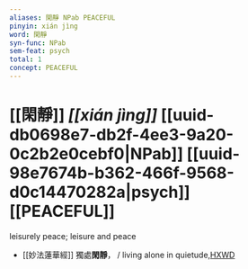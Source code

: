 ```yaml
---
aliases: 閑靜 NPab PEACEFUL
pinyin: xián jìng
word: 閑靜
syn-func: NPab
sem-feat: psych
total: 1
concept: PEACEFUL 
---
```

# [[閑靜]] *[[xián jìng]]*  [[uuid-db0698e7-db2f-4ee3-9a20-0c2b2e0cebf0|NPab]] [[uuid-98e7674b-b362-466f-9568-d0c14470282a|psych]] [[PEACEFUL]]
leisurely peace; leisure and peace
 - [[妙法蓮華經]] 獨處**閑靜**， / living alone in quietude,[HXWD](https://hxwd.org/textview.html?location=KR6d0001_T_001-0003a.50)